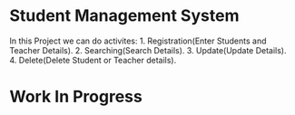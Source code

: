 # Student Management System

<p>In this Project we can do activites:
1. Registration(Enter Students and Teacher Details).
2. Searching(Search Details).
3. Update(Update Details).
4. Delete(Delete Student or Teacher details).
</p>

# Work In Progress
